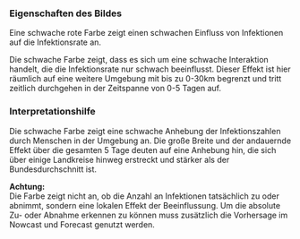 ### Eigenschaften des Bildes
Eine schwache rote Farbe zeigt einen schwachen Einfluss von Infektionen auf die Infektionsrate an.

Die schwache Farbe zeigt, dass es sich um eine schwache Interaktion handelt, die die Infektionsrate nur schwach beeinflusst.
Dieser Effekt ist hier räumlich auf eine weitere Umgebung mit bis zu 0-30km begrenzt und tritt zeitlich durchgehen in der Zeitspanne von 0-5 Tagen auf.

### Interpretationshilfe
Die schwache Farbe zeigt eine schwache Anhebung der Infektionszahlen durch Menschen in der Umgebung an.
Die große Breite und der andauernde Effekt über die gesamten 5 Tage deuten auf eine Anhebung hin, die sich über einige Landkreise hinweg erstreckt und stärker als der Bundesdurchschnitt ist.

**Achtung:**  
Die Farbe zeigt nicht an, ob die Anzahl an Infektionen tatsächlich zu oder abnimmt, sondern eine lokalen Effekt der Beeinflussung.
Um die absolute Zu- oder Abnahme erkennen zu können muss zusätzlich die Vorhersage im Nowcast und Forecast genutzt werden.
